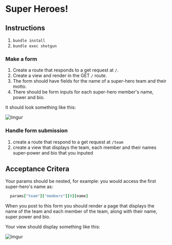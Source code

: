 # Super Heroes!

## Instructions

1. `bundle install`
2. `bundle exec shotgun`

### Make a form

1. Create a route that responds to a get request at `/`.
2. Create a view and render in the GET `/` route.
3. The form should have fields for the name of a super-hero team and their motto.
4. There should be form inputs for each super-hero member's name, power and bio.

It should look something like this:

![Imgur](http://i.imgur.com/zrbFWNE.png?1)

### Handle form submission

1. create a route that respond to a get request at `/team`
2. create a view that displays the team, each member and their names super-power and bio that you inputed

## Acceptance Critera

Your params should be nested, for example:
  you would access the first super-hero's name as:
````ruby
  params["team"]["members"][0][name]

````
When you post to this form you should render a page that displays the name of the team and each member of the team, along with their name, super power and bio.

Your view should display something like this:


![Imgur](http://i.imgur.com/SzO0phP.png?1)



